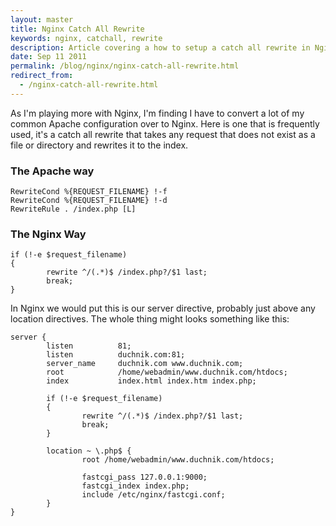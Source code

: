 ```yaml
---
layout: master
title: Nginx Catch All Rewrite
keywords: nginx, catchall, rewrite
description: Article covering a how to setup a catch all rewrite in Nginx.
date: Sep 11 2011
permalink: /blog/nginx/nginx-catch-all-rewrite.html
redirect_from:
  - /nginx-catch-all-rewrite.html
---
```


As I'm playing more with Nginx, I'm finding I have to convert a lot of my common Apache configuration over to Nginx.  Here is one that is frequently used, it's a catch all rewrite that takes any request that does not exist as a file or directory and rewrites it to the index.

### The Apache way

~~~
RewriteCond %{REQUEST_FILENAME} !-f
RewriteCond %{REQUEST_FILENAME} !-d
RewriteRule . /index.php [L]
~~~

### The Nginx Way

~~~
if (!-e $request_filename)
{
        rewrite ^/(.*)$ /index.php?/$1 last;
        break;
}
~~~

In Nginx we would put this is our server directive, probably just above any location directives.  The whole thing might looks something like this:

~~~
server {
        listen          81;
        listen          duchnik.com:81;
        server_name     duchnik.com www.duchnik.com;
        root            /home/webadmin/www.duchnik.com/htdocs;
        index           index.html index.htm index.php;

        if (!-e $request_filename)
        {
                rewrite ^/(.*)$ /index.php?/$1 last;
                break;
        }

        location ~ \.php$ {
                root /home/webadmin/www.duchnik.com/htdocs;

                fastcgi_pass 127.0.0.1:9000;
                fastcgi_index index.php;
                include /etc/nginx/fastcgi.conf;
        }
}
~~~